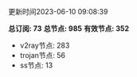 更新时间2023-06-10 09:08:39

**总订阅: 73**
**总节点: 985**
**有效节点: 352**
- v2ray节点: 283
- trojan节点: 56
- ss节点: 13
